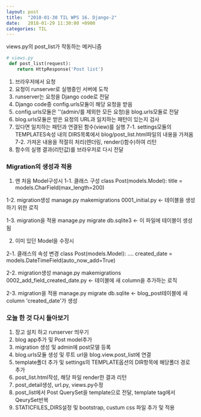 ```yaml
---
layout: post
title:  "2018-01-30 TIL WPS 16. Django-2"
date:   2018-01-29 11:30:00 +0900
categories: TIL
---
```


views.py의 post_list가 작동하는 메커니즘


```python
# views.py
 def post_list(request):
 	return HttpResponse('Post list')	
``` 	

1. 브라우저에서 요청
2. 요청이 runserver로 실행중인 서버에 도착
3. runserver는 요청을 Django code로 전달
4. Django code중 config.urls모듈이 해당 요청을 받음
5. config.urls모듈은 ''(admin/를 제외한 모든 요청)을 blog.urls모듈로 전달
6. blog.urls모듈은 받은 요청의 URL과 일치하는 패턴이 있는지 검사
7. 있다면 일치하는 패턴과 연결된 함수(view)를 실행
  7-1. settings모듈의 TEMPLATES속성 내의 DIRS목록에서 blog/post_list.html파일의 내용을 가져옴
  7-2. 가져온 내용을 적절히 처리(렌더링, render()함수)하여 리턴
8. 함수의 실행 결과(리턴값)를 브라우저로 다시 전달

### Migration의 생성과 적용

1. 맨 처음 Model구성시
1-1. 클래스 구성
class Post(models.Model):
    title = models.CharField(max_length=200)

 1-2. migration생성
manage.py makemigrations
    0001_initial.py <- 테이블을 생성하기 위한 로직

 1-3. migration을 적용
manage.py migrate
    db.sqlite3 <- 이 파일에 테이블이 생성됨


2. 이미 있던 Model을 수정시

 2-1. 클래스의 속성 변경
class Post(models.Model):
    ....
    created_date = models.DateTimeField(auto_now_add=True)

 2-2. migration생성
manage.py makemigrations
    0002_add_field_created_date.py <- 테이블에 새 column을 추가하는 로직

 2-3. migration을 적용
manage.py migrate
    db.sqlite <- blog_post테이블에 새 column 'created_date'가 생성


### 오늘 한 것 다시 돌아보기

1. 장고 설치 하고 runserver 띄우기
2. blog app추가 및 Post model추가
3. migration 생성 및 admin에 post모델 등록
4. blog.urls모듈 생성 및 루트 url을 blog.view.post_list에 연결
5. template폴더 추가 및 settings의 TEMPLATE옵션의 DIR항목에 해당폴더 경로 추가
6. post_list.html작성, 해당 파일 render한 결과 리턴
7. post_detail생성, url.py, views.py수정
8. post_list에서 Post QuerySet을 template으로 전달, template tag에서 QeurySet반복
9. STATICFILES_DIRS설정 및 bootstrap, custum css 파일 추가 및 적용





